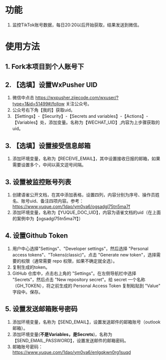 
# 功能

1. 监控TikTok账号数据，每日20:20以后开始获取，结果发送到微信。



# 使用方法

## 1. Fork本项目到个人账号下

## 2. 【选填】设置WxPusher UID

1. 微信中点击  https://wxpusher.zjiecode.com/wxuser/?type=1&id=51499#/follow  关注公众号。
2. 公众号右下角【我的】获取uid。
3. 【Settings】-【Security】-【Secrets and variables】-【Actions】-【Variables】处，添加变量。名称为【WECHAT_UID】,内容为上步骤获取的uid。

## 3. 【选填】设置接受信息邮箱

1. 添加环境变量，名称为【RECEIVE_EMAIL】，其中设置接收日报的邮箱，如果需要设置多个，中间以英文逗号间隔。

## 3. 设置被监控账号列表

1. 创建语雀公开文档，在其中添加表格，设置四列，内容分别为序号、操作员姓名、账号uid、备注四项内容。参考：https://www.yuque.com/1dao/ym0va6/ogsadgl75tn5ma7f
2. 添加环境变量，名称为【YUQUE_DOC_UID】，内容为语雀文档的uid（在上面的案例中为【ogsadgl75tn5ma7f】）

## 4. 设置Github Token

1. 用户中心选择"Settings"、"Developer settings"，然后选择 "Personal access tokens"、"Tokens(classic)"。点击 "Generate new token"，选择需要的权限（通常需要 repo 权限，如果不确定就全选）。
2. 复制生成的token。
3. GitHub 仓库中，点击右上角的 "Settings"。在左侧导航栏中选择 "Secrets"，然后点击 "New repository secret"。给 secret 一个名称（GH_TOKEN），将之前生成的 Personal Access Token 复制粘贴到 "Value" 字段中。保存。

## 5. 设置发送邮箱账号密码

1. 添加环境变量，名称为【SEND_EMAIL】，设置发送邮件的邮箱账号（outlook邮箱）。
2. 添加环境变量(**不是Variables，是Secrets**)，名称为【SEND_EMAIL_PASSWORD】，设置发送邮件的邮箱密码。
3. 邮箱账号密码：https://www.yuque.com/1dao/ym0va6/enlgqkwn0rg1suqd